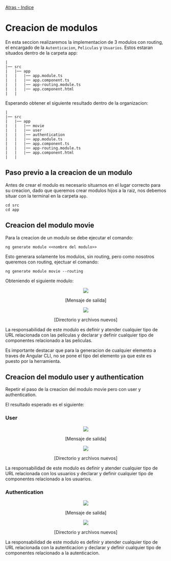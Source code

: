 [Atras - Indice](https://github.com/Maticor93/DA2-Tecnologia/tree/angular-module)

# Creacion de modulos

En esta seccion realizaremos la implementacion de 3 modulos con routing, el encargado de la `Autenticacion`, `Peliculas` y `Usuarios`. Estos estaran situados dentro de la carpeta app:

```
|
|── src
|   |── app
|   |   |── app.module.ts
|   |   |── app.component.ts
|   |   |── app-routing.module.ts
|   |   |── app.component.html
|   |
```

Esperando obtener el siguiente resultado dentro de la organizacion:

```
|
|── src
|   |── app
|   |   |── movie
|   |   |── user
|   |   |── authentication
|   |   |── app.module.ts
|   |   |── app.component.ts
|   |   |── app-routing.module.ts
|   |   |── app.component.html
|   |
```

## Paso previo a la creacion de un modulo

Antes de crear el modulo es necesario situarnos en el lugar correcto para su creacion, dado que queremos crear modulos hijos a la raiz, nos debemos situar con la terminal en la carpeta `app`.

```CMD
cd src
cd app
```

## Creacion del modulo movie

Para la creacion de un modulo se debe ejecutar el comando:

```CMD
ng generate module <<nombre del modulo>>
```

Esto generara solamente los modulos, sin routing, pero como nosotros queremos con routing, ejectuar el comando:

```CMD
ng generate module movie --routing
```

Obteniendo el siguiente modulo:

<p align="center">
<img src="./images/image.png">
</p>
<p align="center">
[Mensaje de salida]
</p>

<p align="center">
<img src="./images/image-1.png">
</p>
<p align="center">
[Directorio y archivos nuevos]
</p>

La responsabilidad de este modulo es definir y atender cualquier tipo de URL relacionada con las peliculas y declarar y definir cualquier tipo de componentes relacionado a las peliculas.

Es importante destacar que para la generacion de cualquier elemento a traves de Angular CLI, no se pone el tipo del elemento ya que este es puesto por la herramienta.

## Creacion del modulo user y authentication

Repetir el paso de la creacion del modulo movie pero con user y authentication.

El resultado esperado es el siguiente:

### User

<p align="center">
<img src="./images/image-2.png">
</p>
<p align="center">
[Mensaje de salida]
</p>

<p align="center">
<img src="./images/image-3.png">
</p>
<p align="center">
[Directorio y archivos nuevos]
</p>

La responsabilidad de este modulo es definir y atender cualquier tipo de URL relacionada con los usuarios y declarar y definir cualquier tipo de componentes relacionado a los usuarios.

### Authentication

<p align="center">
<img src="./images/image-4.png">
</p>
<p align="center">
[Mensaje de salida]
</p>

<p align="center">
<img src="./images/image-5.png">
</p>
<p align="center">
[Directorio y archivos nuevos]
</p>

La responsabilidad de este modulo es definir y atender cualquier tipo de URL relacionada con la autenticacion y declarar y definir cualquier tipo de componentes relacionado a la autenticacion.